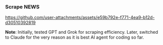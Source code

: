 ### Scrape NEWS


https://github.com/user-attachments/assets/e59b792e-f771-4ea9-b12d-d30510392819

**Note**: Initially, tested GPT and Grok for scraping efficiency. Later, switched to Claude for the very reason as it is best AI agent for coding so far.
